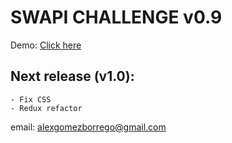 # SWAPI CHALLENGE v0.9

Demo: [Click here](www.swapi-flu.surge.sh)

## Next release (v1.0):
    - Fix CSS
    - Redux refactor

email: alexgomezborrego@gmail.com